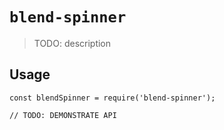 # `blend-spinner`

> TODO: description

## Usage

```
const blendSpinner = require('blend-spinner');

// TODO: DEMONSTRATE API
```
